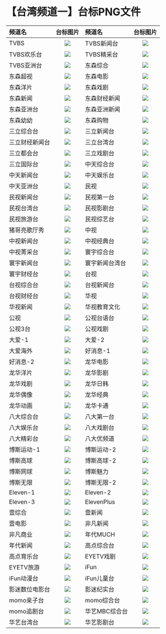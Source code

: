 # 【台湾频道一】台标PNG文件
|频道名|台标图片|频道名|台标图片|
|:---|:---:|:---|:---:|
|TVBS|<img src="https://raw.githubusercontent.com/love599/TVlogo/main/logo/台湾/TVBS.png">|TVBS新闻台|<img src="https://raw.githubusercontent.com/love599/TVlogo/main/logo/台湾/TVBS新闻台.png">|
|TVBS欢乐台|<img src="https://raw.githubusercontent.com/love599/TVlogo/main/logo/台湾/TVBS欢乐台.png">|TVBS精采台|<img src="https://raw.githubusercontent.com/love599/TVlogo/main/logo/台湾/TVBS精采台.png">|
|TVBS亚洲台|<img src="https://raw.githubusercontent.com/love599/TVlogo/main/logo/台湾/TVBS亚洲台.png">|东森综合|<img src="https://raw.githubusercontent.com/love599/TVlogo/main/logo/台湾/东森综合.png">|
|东森超视|<img src="https://raw.githubusercontent.com/love599/TVlogo/main/logo/台湾/东森超视.png">|东森电影|<img src="https://raw.githubusercontent.com/love599/TVlogo/main/logo/台湾/东森电影.png">|
|东森洋片|<img src="https://raw.githubusercontent.com/love599/TVlogo/main/logo/台湾/东森洋片.png">|东森戏剧|<img src="https://raw.githubusercontent.com/love599/TVlogo/main/logo/台湾/东森戏剧.png">|
|东森新闻|<img src="https://raw.githubusercontent.com/love599/TVlogo/main/logo/台湾/东森新闻.png">|东森财经新闻|<img src="https://raw.githubusercontent.com/love599/TVlogo/main/logo/台湾/东森财经新闻.png">|
|东森亚洲台|<img src="https://raw.githubusercontent.com/love599/TVlogo/main/logo/台湾/东森亚洲台.png">|东森亚洲新闻|<img src="https://raw.githubusercontent.com/love599/TVlogo/main/logo/台湾/东森亚洲新闻.png">|
|东森幼幼|<img src="https://raw.githubusercontent.com/love599/TVlogo/main/logo/台湾/东森幼幼.png">|东森购物|<img src="https://raw.githubusercontent.com/love599/TVlogo/main/logo/台湾/东森购物.png">|
|三立综合台|<img src="https://raw.githubusercontent.com/love599/TVlogo/main/logo/台湾/三立综合台.png">|三立新闻台|<img src="https://raw.githubusercontent.com/love599/TVlogo/main/logo/台湾/三立新闻台.png">|
|三立财经新闻台|<img src="https://raw.githubusercontent.com/love599/TVlogo/main/logo/台湾/三立财经新闻台.png">|三立台湾台|<img src="https://raw.githubusercontent.com/love599/TVlogo/main/logo/台湾/三立台湾台.png">|
|三立都会台|<img src="https://raw.githubusercontent.com/love599/TVlogo/main/logo/台湾/三立都会台.png">|三立戏剧台|<img src="https://raw.githubusercontent.com/love599/TVlogo/main/logo/台湾/三立戏剧台.png">|
|三立国际台|<img src="https://raw.githubusercontent.com/love599/TVlogo/main/logo/台湾/三立国际台.png">|中天综合台|<img src="https://raw.githubusercontent.com/love599/TVlogo/main/logo/台湾/中天综合台.png">|
|中天新闻台|<img src="https://raw.githubusercontent.com/love599/TVlogo/main/logo/台湾/中天新闻台.png">|中天娱乐台|<img src="https://raw.githubusercontent.com/love599/TVlogo/main/logo/台湾/中天娱乐台.png">|
|中天亚洲台|<img src="https://raw.githubusercontent.com/love599/TVlogo/main/logo/台湾/中天亚洲台.png">|民视|<img src="https://raw.githubusercontent.com/love599/TVlogo/main/logo/台湾/民视.png">|
|民视新闻台|<img src="https://raw.githubusercontent.com/love599/TVlogo/main/logo/台湾/民视新闻台.png">|民视第一台|<img src="https://raw.githubusercontent.com/love599/TVlogo/main/logo/台湾/民视第一台.png">|
|民视台湾台|<img src="https://raw.githubusercontent.com/love599/TVlogo/main/logo/台湾/民视台湾台.png">|民视影剧台|<img src="https://raw.githubusercontent.com/love599/TVlogo/main/logo/台湾/民视影剧台.png">|
|民视旅游台|<img src="https://raw.githubusercontent.com/love599/TVlogo/main/logo/台湾/民视旅游台.png">|民视综艺台|<img src="https://raw.githubusercontent.com/love599/TVlogo/main/logo/台湾/民视综艺台.png">|
|猪哥亮歌厅秀|<img src="https://raw.githubusercontent.com/love599/TVlogo/main/logo/台湾/猪哥亮歌厅秀.png">|中视|<img src="https://raw.githubusercontent.com/love599/TVlogo/main/logo/台湾/中视.png">|
|中视新闻台|<img src="https://raw.githubusercontent.com/love599/TVlogo/main/logo/台湾/中视新闻台.png">|中视经典台|<img src="https://raw.githubusercontent.com/love599/TVlogo/main/logo/台湾/中视经典台.png">|
|中视菁采台|<img src="https://raw.githubusercontent.com/love599/TVlogo/main/logo/台湾/中视菁采台.png">|寰宇综合台|<img src="https://raw.githubusercontent.com/love599/TVlogo/main/logo/台湾/寰宇综合台.png">|
|寰宇新闻台|<img src="https://raw.githubusercontent.com/love599/TVlogo/main/logo/台湾/寰宇新闻台.png">|寰宇新闻台湾台|<img src="https://raw.githubusercontent.com/love599/TVlogo/main/logo/台湾/寰宇新闻台湾台.png">|
|寰宇财经台|<img src="https://raw.githubusercontent.com/love599/TVlogo/main/logo/台湾/寰宇财经台.png">|台视|<img src="https://raw.githubusercontent.com/love599/TVlogo/main/logo/台湾/台视.png">|
|台视综合台|<img src="https://raw.githubusercontent.com/love599/TVlogo/main/logo/台湾/台视综合台.png">|台视新闻台|<img src="https://raw.githubusercontent.com/love599/TVlogo/main/logo/台湾/台视新闻台.png">|
|台视财经台|<img src="https://raw.githubusercontent.com/love599/TVlogo/main/logo/台湾/台视财经台.png">|华视|<img src="https://raw.githubusercontent.com/love599/TVlogo/main/logo/台湾/华视.png">|
|华视新闻|<img src="https://raw.githubusercontent.com/love599/TVlogo/main/logo/台湾/华视新闻.png">|华视教育文化|<img src="https://raw.githubusercontent.com/love599/TVlogo/main/logo/台湾/华视教育文化.png">|
|公视|<img src="https://raw.githubusercontent.com/love599/TVlogo/main/logo/台湾/公视.png">|公视台语台|<img src="https://raw.githubusercontent.com/love599/TVlogo/main/logo/台湾/公视台语台.png">|
|公视3台|<img src="https://raw.githubusercontent.com/love599/TVlogo/main/logo/台湾/公视3台.png">|公视戏剧|<img src="https://raw.githubusercontent.com/love599/TVlogo/main/logo/台湾/公视戏剧.png">|
|大爱-1|<img src="https://raw.githubusercontent.com/love599/TVlogo/main/logo/台湾/大爱-1.png">|大爱-2|<img src="https://raw.githubusercontent.com/love599/TVlogo/main/logo/台湾/大爱-2.png">|
|大爱海外|<img src="https://raw.githubusercontent.com/love599/TVlogo/main/logo/台湾/大爱海外.png">|好消息-1|<img src="https://raw.githubusercontent.com/love599/TVlogo/main/logo/台湾/好消息-1.png">|
|好消息-2|<img src="https://raw.githubusercontent.com/love599/TVlogo/main/logo/台湾/好消息-2.png">|龙华电影|<img src="https://raw.githubusercontent.com/love599/TVlogo/main/logo/台湾/龙华电影.png">|
|龙华洋片|<img src="https://raw.githubusercontent.com/love599/TVlogo/main/logo/台湾/龙华洋片.png">|龙华影剧|<img src="https://raw.githubusercontent.com/love599/TVlogo/main/logo/台湾/龙华影剧.png">|
|龙华戏剧|<img src="https://raw.githubusercontent.com/love599/TVlogo/main/logo/台湾/龙华戏剧.png">|龙华日韩|<img src="https://raw.githubusercontent.com/love599/TVlogo/main/logo/台湾/龙华日韩.png">|
|龙华偶像|<img src="https://raw.githubusercontent.com/love599/TVlogo/main/logo/台湾/龙华偶像.png">|龙华经典|<img src="https://raw.githubusercontent.com/love599/TVlogo/main/logo/台湾/龙华经典.png">|
|龙华动画|<img src="https://raw.githubusercontent.com/love599/TVlogo/main/logo/台湾/龙华动画.png">|龙华卡通|<img src="https://raw.githubusercontent.com/love599/TVlogo/main/logo/台湾/龙华卡通.png">|
|八大综合台|<img src="https://raw.githubusercontent.com/love599/TVlogo/main/logo/台湾/八大综合台.png">|八大第一台|<img src="https://raw.githubusercontent.com/love599/TVlogo/main/logo/台湾/八大第一台.png">|
|八大娱乐台|<img src="https://raw.githubusercontent.com/love599/TVlogo/main/logo/台湾/八大娱乐台.png">|八大戏剧台|<img src="https://raw.githubusercontent.com/love599/TVlogo/main/logo/台湾/八大戏剧台.png">|
|八大精彩台|<img src="https://raw.githubusercontent.com/love599/TVlogo/main/logo/台湾/八大精彩台.png">|八大优频道|<img src="https://raw.githubusercontent.com/love599/TVlogo/main/logo/台湾/八大优频道.png">|
|博斯运动-1|<img src="https://raw.githubusercontent.com/love599/TVlogo/main/logo/台湾/博斯运动-1.png">|博斯运动-2|<img src="https://raw.githubusercontent.com/love599/TVlogo/main/logo/台湾/博斯运动-2.png">|
|博斯高球|<img src="https://raw.githubusercontent.com/love599/TVlogo/main/logo/台湾/博斯高球.png">|博斯高球-2|<img src="https://raw.githubusercontent.com/love599/TVlogo/main/logo/台湾/博斯高球-2.png">|
|博斯网球|<img src="https://raw.githubusercontent.com/love599/TVlogo/main/logo/台湾/博斯网球.png">|博斯魅力|<img src="https://raw.githubusercontent.com/love599/TVlogo/main/logo/台湾/博斯魅力.png">|
|博斯无限|<img src="https://raw.githubusercontent.com/love599/TVlogo/main/logo/台湾/博斯无限.png">|博斯无限-2|<img src="https://raw.githubusercontent.com/love599/TVlogo/main/logo/台湾/博斯无限-2.png">|
|Eleven-1|<img src="https://raw.githubusercontent.com/love599/TVlogo/main/logo/台湾/Eleven1.png">|Eleven-2|<img src="https://raw.githubusercontent.com/love599/TVlogo/main/logo/台湾/Eleven-2.png">|
|Eleven-3|<img src="https://raw.githubusercontent.com/love599/TVlogo/main/logo/台湾/Eleven3.png">|ElevenPlus|<img src="https://raw.githubusercontent.com/love599/TVlogo/main/logo/台湾/ElevenPlus.png">|
|壹综合|<img src="https://raw.githubusercontent.com/love599/TVlogo/main/logo/台湾/壹综合.png">|壹新闻|<img src="https://raw.githubusercontent.com/love599/TVlogo/main/logo/台湾/壹新闻.png">|
|壹电影|<img src="https://raw.githubusercontent.com/love599/TVlogo/main/logo/台湾/壹电影.png">|非凡新闻|<img src="https://raw.githubusercontent.com/love599/TVlogo/main/logo/台湾/非凡新闻.png">|
|非凡商业|<img src="https://raw.githubusercontent.com/love599/TVlogo/main/logo/台湾/非凡商业.png">|年代MUCH|<img src="https://raw.githubusercontent.com/love599/TVlogo/main/logo/台湾/年代MUCH.png">|
|年代新闻|<img src="https://raw.githubusercontent.com/love599/TVlogo/main/logo/台湾/年代新闻.png">|高点综合台|<img src="https://raw.githubusercontent.com/love599/TVlogo/main/logo/台湾/高点综合台.png">|
|高点育乐台|<img src="https://raw.githubusercontent.com/love599/TVlogo/main/logo/台湾/高点育乐台.png">|EYETV戏剧|<img src="https://raw.githubusercontent.com/love599/TVlogo/main/logo/台湾/EYETV戏剧.png">|
|EYETV旅游|<img src="https://raw.githubusercontent.com/love599/TVlogo/main/logo/台湾/EYETV旅游.png">|iFun|<img src="https://raw.githubusercontent.com/love599/TVlogo/main/logo/台湾/ifun.png">|
|iFun动漫台|<img src="https://raw.githubusercontent.com/love599/TVlogo/main/logo/台湾/iFun动漫台.png">|iFun儿童台|<img src="https://raw.githubusercontent.com/love599/TVlogo/main/logo/台湾/iFun儿童台.png">|
|影迷数位电影台|<img src="https://raw.githubusercontent.com/love599/TVlogo/main/logo/台湾/影迷数位电影台.png">|影迷纪实台|<img src="https://raw.githubusercontent.com/love599/TVlogo/main/logo/台湾/影迷纪实台.png">|
|momo亲子台|<img src="https://raw.githubusercontent.com/love599/TVlogo/main/logo/台湾/momo亲子台.png">|momo综合台|<img src="https://raw.githubusercontent.com/love599/TVlogo/main/logo/台湾/momo综合台.png">|
|momo追剧台|<img src="https://raw.githubusercontent.com/love599/TVlogo/main/logo/台湾/momo追剧台.png">|华艺MBC综合台|<img src="https://raw.githubusercontent.com/love599/TVlogo/main/logo/台湾华艺MBC综合台.png">|
|华艺台湾台|<img src="https://raw.githubusercontent.com/love599/TVlogo/main/logo/台湾/华艺台湾台.png">|华艺影剧台|<img src="https://raw.githubusercontent.com/love599/TVlogo/main/logo/台湾/华艺影剧台.png">|
